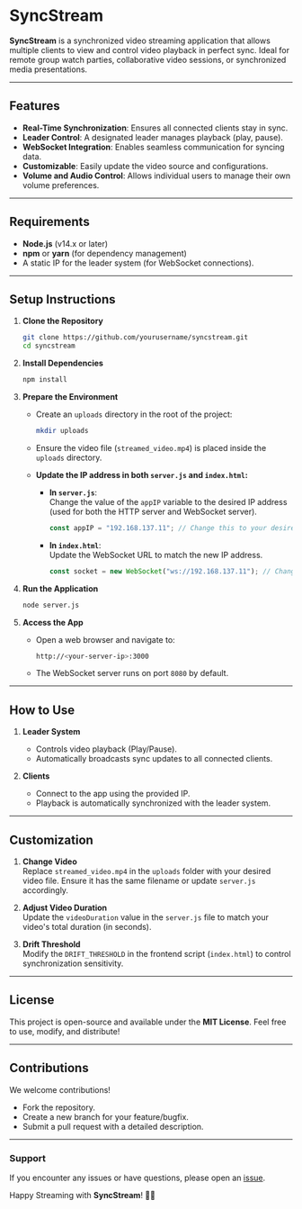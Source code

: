# SyncStream  

**SyncStream** is a synchronized video streaming application that allows multiple clients to view and control video playback in perfect sync. Ideal for remote group watch parties, collaborative video sessions, or synchronized media presentations.  

---

## Features  
- **Real-Time Synchronization**: Ensures all connected clients stay in sync.  
- **Leader Control**: A designated leader manages playback (play, pause).  
- **WebSocket Integration**: Enables seamless communication for syncing data.  
- **Customizable**: Easily update the video source and configurations.  
- **Volume and Audio Control**: Allows individual users to manage their own volume preferences.  

---

## Requirements  
- **Node.js** (v14.x or later)  
- **npm** or **yarn** (for dependency management)  
- A static IP for the leader system (for WebSocket connections).  

---

## Setup Instructions  

1. **Clone the Repository**  
   ```bash
   git clone https://github.com/yourusername/syncstream.git
   cd syncstream
   ```

2. **Install Dependencies**  
   ```bash
   npm install
   ```

3. **Prepare the Environment**  
   - Create an `uploads` directory in the root of the project:  
     ```bash
     mkdir uploads
     ```
   - Ensure the video file (`streamed_video.mp4`) is placed inside the `uploads` directory.  
   - **Update the IP address in both `server.js` and `index.html`:**

     - **In `server.js`**:  
       Change the value of the `appIP` variable to the desired IP address (used for both the HTTP server and WebSocket server).  
       ```javascript
       const appIP = "192.168.137.11"; // Change this to your desired IP address
       ```

     - **In `index.html`**:  
       Update the WebSocket URL to match the new IP address.  
       ```javascript
       const socket = new WebSocket("ws://192.168.137.11"); // Change this to the same IP address
       ```

4. **Run the Application**  
   ```bash
   node server.js
   ```

5. **Access the App**  
   - Open a web browser and navigate to:  
     ```bash
     http://<your-server-ip>:3000
     ```
   - The WebSocket server runs on port `8080` by default.  

---

## How to Use  

1. **Leader System**  
   - Controls video playback (Play/Pause).  
   - Automatically broadcasts sync updates to all connected clients.  

2. **Clients**  
   - Connect to the app using the provided IP.  
   - Playback is automatically synchronized with the leader system.  

---

## Customization  

1. **Change Video**  
   Replace `streamed_video.mp4` in the `uploads` folder with your desired video file. Ensure it has the same filename or update `server.js` accordingly.  

2. **Adjust Video Duration**  
   Update the `videoDuration` value in the `server.js` file to match your video's total duration (in seconds).  

3. **Drift Threshold**  
   Modify the `DRIFT_THRESHOLD` in the frontend script (`index.html`) to control synchronization sensitivity.  

---

## License  
This project is open-source and available under the **MIT License**. Feel free to use, modify, and distribute!  

---

## Contributions  
We welcome contributions!  
- Fork the repository.  
- Create a new branch for your feature/bugfix.  
- Submit a pull request with a detailed description.  

---

### Support  
If you encounter any issues or have questions, please open an [issue](https://github.com/JaiSamyukth/SyncStream/issues).  

Happy Streaming with **SyncStream**! 🎥✨
